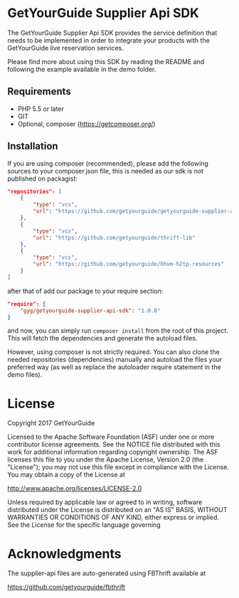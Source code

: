 # GetYourGuide Supplier Api SDK
The GetYourGuide Supplier Api SDK provides the service definition 
that needs to be implemented in order to integrate your products with
the GetYourGuide live reservation services. 

Please find more about using this SDK by reading the README and following 
the example available in the demo folder. 


## Requirements
- PHP 5.5 or later
- GIT
- Optional, composer (https://getcomposer.org/)

## Installation
If you are using composer (recommended), please add the following sources to your composer.json file, this is needed
as our sdk is not published on packagist:
```json
"repositories": [
    {
        "type": "vcs",
        "url": "https://github.com/getyourguide/getyourguide-supplier-api-sdk"
    },
    {
        "type": "vcs",
        "url": "https://github.com/getyourguide/thrift-lib"
    },
    {
        "type": "vcs",
        "url": "https://github.com/getyourguide/hhvm-h2tp-resources"
    }
]
```
after that of add our package to your require section:
```json
"require": {
    "gyg/getyourguide-supplier-api-sdk": "1.0.0"
}
```
and now, you can simply run ``composer install`` from the root of this project. This will fetch the dependencies and generate the autoload files.

However, using composer is not strictly required. You can also clone the needed repositories 
(dependencies) manually and autoload the files your preferred way 
(as well as replace the autoloader require statement in the demo files).


License
=======
Copyright 2017 GetYourGuide

Licensed to the Apache Software Foundation (ASF) under one
or more contributor license agreements. See the NOTICE file
distributed with this work for additional information
regarding copyright ownership. The ASF licenses this file
to you under the Apache License, Version 2.0 (the
"License"); you may not use this file except in compliance
with the License. You may obtain a copy of the License at

  http://www.apache.org/licenses/LICENSE-2.0

Unless required by applicable law or agreed to in writing,
software distributed under the License is distributed on an
"AS IS" BASIS, WITHOUT WARRANTIES OR CONDITIONS OF ANY
KIND, either express or implied. See the License for the
specific language governing 


Acknowledgments
===============

The supplier-api files are auto-generated using FBThrift available at

  https://github.com/getyourguide/fbthrift
  
